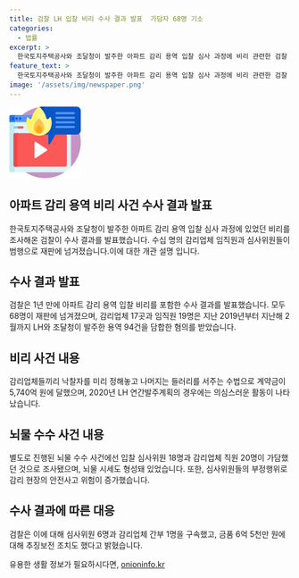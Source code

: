 ```yaml
---
title: 검찰 LH 입찰 비리 수사 결과 발표  가담자 68명 기소
categories:
  - 법률
excerpt: >
  한국토지주택공사와 조달청이 발주한 아파트 감리 용역 입찰 심사 과정에 비리 관련한 검찰 수사 결과가 발표됐다. 총 68명이 재판에 넘겨져, 감리업체의 입찰 담합, 뇌물 수수 등의 혐의가 포착됐다. 이로써 감리업체들이 정성평가 비중을 노린 종합심사낙찰제 등을 악용하면서 공공건물 감리 업무에 부적절한 영향을 끼친 혐의도 논의되고 있다. 경쟁 업체들 간의 뇌물 경쟁으로 안전사고 위험까지 증가했는데, 이에 대한 검찰의 수사는 계속될 전망이다.
feature_text: >
  한국토지주택공사와 조달청이 발주한 아파트 감리 용역 입찰 심사 과정에 비리 관련한 검찰 수사 결과가 발표됐다. 총 68명이 재판에 넘겨져, 감리업체의 입찰 담합, 뇌물 수수 등의 혐의가 포착됐다. 이로써 감리업체들이 정성평가 비중을 노린 종합심사낙찰제 등을 악용하면서 공공건물 감리 업무에 부적절한 영향을 끼친 혐의도 논의되고 있다. 경쟁 업체들 간의 뇌물 경쟁으로 안전사고 위험까지 증가했는데, 이에 대한 검찰의 수사는 계속될 전망이다.
image: '/assets/img/newspaper.png'
---
```


<p><img src="/assets/img/news.png" alt="rentncar 속보" /></p>

<h2 data-ke-size="size26">아파트 감리 용역 비리 사건 수사 결과 발표</h2>

<p data-ke-size="size16">한국토지주택공사와 조달청이 발주한 아파트 감리 용역 입찰 심사 과정에 있었던 비리를 조사해온 검찰이 수사 결과를 발표했습니다. 수십 명의 감리업체 임직원과 심사위원들이 범행으로 재판에 넘겨졌습니다.이에 대한 개관 설명 입니다.</p>

<h2 data-ke-size="size26">수사 결과 발표</h2>

<p data-ke-size="size16">검찰은 1년 만에 아파트 감리 용역 입찰 비리를 포함한 수사 결과를 발표했습니다. 모두 68명이 재판에 넘겨졌으며, 감리업체 17곳과 임직원 19명은 지난 2019년부터 지난해 2월까지 LH와 조달청이 발주한 용역 94건을 담합한 혐의를 받았습니다.</p>

<h2 data-ke-size="size26">비리 사건 내용</h2>

<p data-ke-size="size16">감리업체들끼리 낙찰자를 미리 정해놓고 나머지는 들러리를 서주는 수법으로 계약금이 5,740억 원에 달했으며, 2020년 LH 연간발주계획의 경우에는 의심스러운 활동이 나타났습니다.</p>

<h2 data-ke-size="size26">뇌물 수수 사건 내용</h2>

<p data-ke-size="size16">별도로 진행된 뇌물 수수 사건에선 입찰 심사위원 18명과 감리업체 직원 20명이 가담했던 것으로 조사됐으며, 뇌물 시세도 형성돼 있었습니다. 또한, 심사위원들의 부정행위로 감리 현장의 안전사고 위험이 증가했습니다.</p>

<h2 data-ke-size="size26">수사 결과에 따른 대응</h2>

<p data-ke-size="size16">검찰은 이에 대해 심사위원 6명과 감리업체 간부 1명을 구속했고, 금품 6억 5천만 원에 대해 추징보전 조치도 했다고 밝혔습니다.</p>
유용한 생활 정보가 필요하시다면, <a href="https://onioninfo.kr" rel="dofollow">onioninfo.kr</a>


